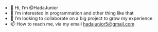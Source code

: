 - 👋 Hi, I’m @HadaJunior
- 👀 I’m interested in programmation and other thing like that
- 💞️ I’m looking to collaborate on a big project to grow my experience
- 📫 How to reach me, via my email hadajunior5@gmail.com

<!---
HadaJunior/HadaJunior is a ✨ special ✨ repository because its `README.md` (this file) appears on your GitHub profile.
You can click the Preview link to take a look at your changes.
--->
